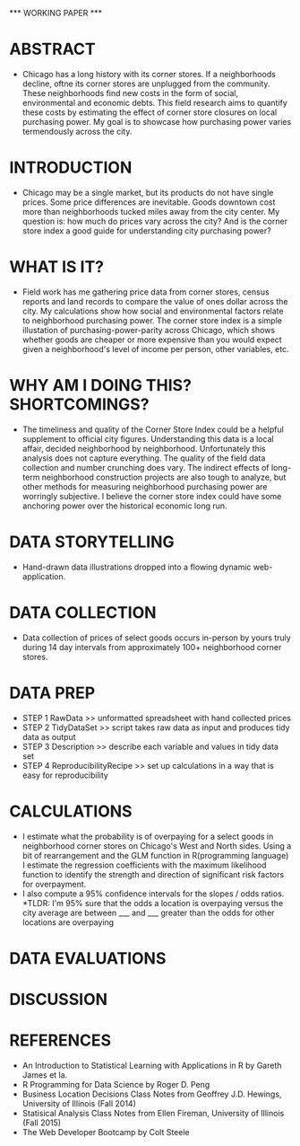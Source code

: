 *** WORKING PAPER ***

# ABSTRACT

* Chicago has a long history with its corner stores.  If a neighborhoods decline, oftne its corner stores are unplugged from the community.  These neighborhoods find new costs in the form of social, environmental and economic debts.  This field research aims to quantify these costs by estimating the effect of corner store closures on local purchasing power. My goal is to showcase how purchasing power varies termendously across the city.

# INTRODUCTION

* Chicago may be a single market, but its products do not have single prices. Some price differences are inevitable.  Goods downtown cost more than neighborhoods tucked miles away from the city center. My question is: how much do prices vary across the city? And is the corner store index a good guide for understanding city purchasing power?

# WHAT IS IT?

* Field work has me gathering price data from corner stores, census reports and land records to compare the value of ones dollar across the city.  My calculations show how social and environmental factors relate to neighborhood purchasing power. The corner store index is a simple illustation of purchasing-power-parity across Chicago, which shows whether goods are cheaper or more expensive than you would expect given a neighborhood's level of income per person, other variables, etc.

# WHY AM I DOING THIS? SHORTCOMINGS?

* The timeliness and quality of the Corner Store Index could be a helpful supplement to official city figures.  Understanding this data is a local affair, decided neighborhood by neighborhood. Unfortunately this analysis does not capture everything. The quality of the field data collection and number crunching does vary.  The indirect effects of long-term neighborhood construction projects are also tough to analyze, but other methods for measuring neighborhood purchasing power are worringly subjective. I believe the corner store index could have some anchoring power over the historical economic long run.

# DATA STORYTELLING

* Hand-drawn data illustrations dropped into a flowing dynamic web-application.

# DATA COLLECTION

* Data collection of prices of select goods occurs in-person by yours truly during 14 day intervals from approximately 100+ neighborhood corner stores.

# DATA PREP

* STEP 1 RawData >> unformatted spreadsheet with hand collected prices 
* STEP 2 TidyDataSet >> script takes raw data as input and produces tidy data as output
* STEP 3 Description >> describe each variable and values in tidy data set
* STEP 4 ReproducibilityRecipe >> set up calculations in a way that is easy for reproducibility

# CALCULATIONS

* I estimate what the probability is of overpaying for a select goods in neighborhood corner stores on Chicago's West and North sides.  Using a bit of rearrangement and the GLM function in R(programming language) I estimate the regression coefficients with the maximum likelihood function to identify the strength and direction of significant risk factors for overpayment. 
* I also compute a 95% confidence intervals for the slopes / odds ratios. 
*TLDR: I'm 95% sure that the odds a location is overpaying versus the city average are between ___ and ___ greater than the odds for other locations are overpaying

# DATA EVALUATIONS

# DISCUSSION

# REFERENCES

* An Introduction to Statistical Learning with Applications in R by Gareth James et la. 
* R Programming for Data Science by Roger D. Peng
* Business Location Decisions Class Notes from Geoffrey J.D. Hewings, University of Illinois (Fall 2014)
* Statisical Analysis Class Notes from Ellen Fireman, University of Illinois (Fall 2015)
* The Web Developer Bootcamp by Colt Steele 
